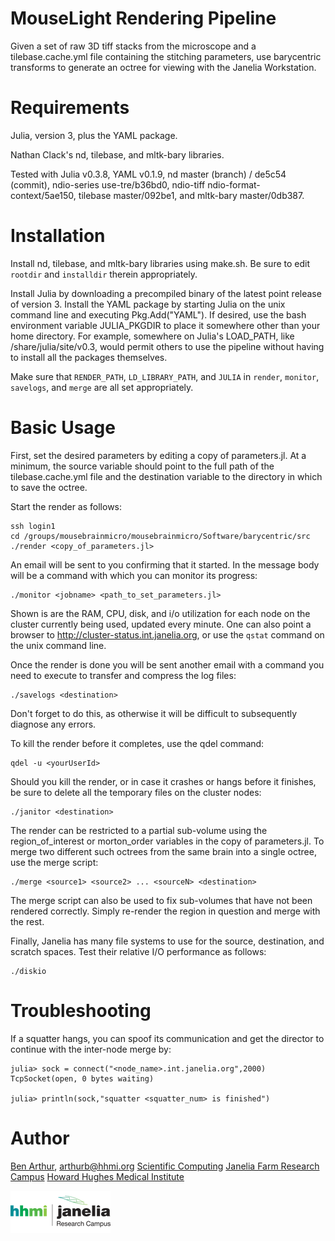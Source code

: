 MouseLight Rendering Pipeline
=============================

Given a set of raw 3D tiff stacks from the microscope and a tilebase.cache.yml
file containing the stitching parameters, use barycentric transforms to
generate an octree for viewing with the Janelia Workstation.

Requirements
============

Julia, version 3, plus the YAML package.

Nathan Clack's nd, tilebase, and mltk-bary libraries.

Tested with Julia v0.3.8, YAML v0.1.9, nd master (branch) / de5c54 (commit),
ndio-series use-tre/b36bd0, ndio-tiff ndio-format-context/5ae150, tilebase
master/092be1, and mltk-bary master/0db387.


Installation
============

Install nd, tilebase, and mltk-bary libraries using make.sh.  Be sure
to edit ```rootdir``` and ```installdir``` therein appropriately.

Install Julia by downloading a precompiled binary of the latest point
release of version 3.  Install the YAML package by starting Julia on the
unix command line and executing Pkg.Add("YAML").  If desired, use the
bash environment variable JULIA_PKGDIR to place it somewhere other than
your home directory.  For example, somewhere on Julia's LOAD_PATH, like
<julia-install-dir>/share/julia/site/v0.3, would permit others to use the
pipeline without having to install all the packages themselves.

Make sure that ```RENDER_PATH```, ```LD_LIBRARY_PATH```, and ```JULIA```
in ```render```, ```monitor```, ```savelogs```, and ```merge``` are all
set appropriately.


Basic Usage
===========

First, set the desired parameters by editing a copy of parameters.jl.
At a minimum, the source variable should point to the full path of the
tilebase.cache.yml file and the destination variable to the directory in
which to save the octree.

Start the render as follows:

```
ssh login1
cd /groups/mousebrainmicro/mousebrainmicro/Software/barycentric/src
./render <copy_of_parameters.jl>
```

An email will be sent to you confirming that it started.  In the message
body will be a command with which you can monitor its progress:

```
./monitor <jobname> <path_to_set_parameters.jl>
```

Shown is are the RAM, CPU, disk, and i/o utilization for each node on the
cluster currently being used, updated every minute.  One can also point a
browser to http://cluster-status.int.janelia.org, or use the ```qstat```
command on the unix command line.

Once the render is done you will be sent another email with a command you
need to execute to transfer and compress the log files:

```
./savelogs <destination>
```

Don't forget to do this, as otherwise it will be difficult to subsequently
diagnose any errors.

To kill the render before it completes, use the qdel command:

```
qdel -u <yourUserId>
```

Should you kill the render, or in case it crashes or hangs before it finishes,
be sure to delete all the temporary files on the cluster nodes:

```
./janitor <destination>
```

The render can be restricted to a partial sub-volume using the
region_of_interest or morton_order variables in the copy of parameters.jl.
To merge two different such octrees from the same brain into a single octree,
use the merge script:

```
./merge <source1> <source2> ... <sourceN> <destination>
```

The merge script can also be used to fix sub-volumes that have not been
rendered correctly.  Simply re-render the region in question and merge with
the rest.

Finally, Janelia has many file systems to use for the source, destination, and
scratch spaces.  Test their relative I/O performance as follows:

```
./diskio
```


Troubleshooting
===============

If a squatter hangs, you can spoof its communication and get the director to continue
with the inter-node merge by:

```
julia> sock = connect("<node_name>.int.janelia.org",2000)
TcpSocket(open, 0 bytes waiting)

julia> println(sock,"squatter <squatter_num> is finished")
```


Author
======

[Ben Arthur](http://www.janelia.org/people/research-resources-staff/ben-arthur), arthurb@hhmi.org
[Scientific Computing](http://www.janelia.org/research-resources/computing-resources)
[Janelia Farm Research Campus](http://www.janelia.org)
[Howard Hughes Medical Institute](http://www.hhmi.org)

[![Picture](/hhmi_janelia_160px.png)](http://www.janelia.org)
